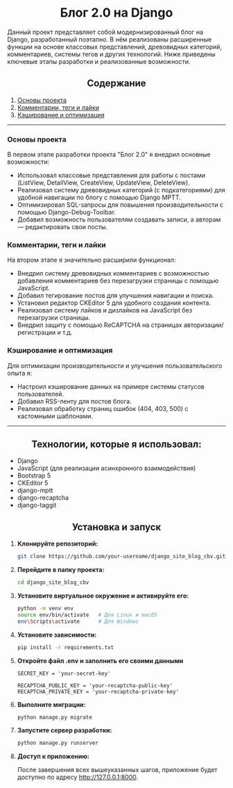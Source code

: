 <h1 align="center">Блог 2.0 на Django</h1>
Данный проект представляет собой модернизированный блог на Django, разработанный поэтапно. В нём реализованы расширенные функции на основе классовых представлений, древовидных категорий, комментариев, системы тегов и других технологий. Ниже приведены ключевые этапы разработки и реализованные возможности.

<h2 align="center">Содержание</h2>

1. [Основы проекта](#основы-проекта)
2. [Комментарии, теги и лайки](#комментарии-теги-и-лайки)
3. [Кэширование и оптимизация](#кэширование-и-оптимизация)

---

### Основы проекта

В первом этапе разработки проекта "Блог 2.0" я внедрил основные возможности:

- Использовал классовые представления для работы с постами (ListView, DetailView, CreateView, UpdateView, DeleteView).
- Реализовал систему древовидных категорий (с подкатегориями) для удобной навигации по блогу с помощью Django MPTT.
- Оптимизировал SQL-запросы для повышения производительности с помощью Django-Debug-Toolbar.
- Добавил возможность пользователям создавать записи, а авторам — редактировать свои посты.

### Комментарии, теги и лайки

На втором этапе я значительно расширили функционал:

- Внедрил систему древовидных комментариев с возможностью добавления комментариев без перезагрузки страницы с помощью JavaScript.
- Добавил тегирование постов для улучшения навигации и поиска.
- Установил редактор CKEditor 5 для удобного создания контента.
- Реализовал систему лайков и дизлайков на JavaScript без перезагрузки страницы.
- Внедрил защиту с помощью ReCAPTCHA на страницах авторизации/регистрации и т.д.

### Кэширование и оптимизация

Для оптимизации производительности и улучшения пользовательского опыта я:

- Настроил кэширование данных на примере системы статусов пользователей.
- Добавил RSS-ленту для постов блога.
- Реализовал обработку страниц ошибок (404, 403, 500) с кастомными шаблонами.

---

<h2 align="center">Технологии, которые я использовал:</h2>

- Django
- JavaScript (для реализации асинхронного взаимодействия)
- Bootstrap 5
- CKEditor 5
- django-mptt
- django-recaptcha
- django-taggit

<h2 align="center">Установка и запуск</h2>

1. **Клонируйте репозиторий:**
    ```bash
    git clone https://github.com/your-username/django_site_blog_cbv.git
    ```

2. **Перейдите в папку проекта:**
    ```bash
    cd django_site_blog_cbv
    ```

3. **Установите виртуальное окружение и активируйте его:**
    ```bash
    python -m venv env
    source env/bin/activate   # Для Linux и macOS
    env\Scripts\activate      # Для Windows
    ```
    
4. **Установите зависимости:**
    ```bash
    pip install -r requirements.txt
    ```
    
5. **Откройте файл .env и заполнить его своими данными**
    ```env
    SECRET_KEY = 'your-secret-key'
    
    RECAPTCHA_PUBLIC_KEY = 'your-recaptcha-public-key'
    RECAPTCHA_PRIVATE_KEY = 'your-recaptcha-private-key'
    ```

6. **Выполните миграции:**
    ```bash
    python manage.py migrate
    ```

7. **Запустите сервер разработки:**
    ```bash
    python manage.py runserver
    ```

8. **Доступ к приложению:**
   
    После завершения всех вышеуказанных шагов, приложение будет доступно по адресу http://127.0.0.1:8000.